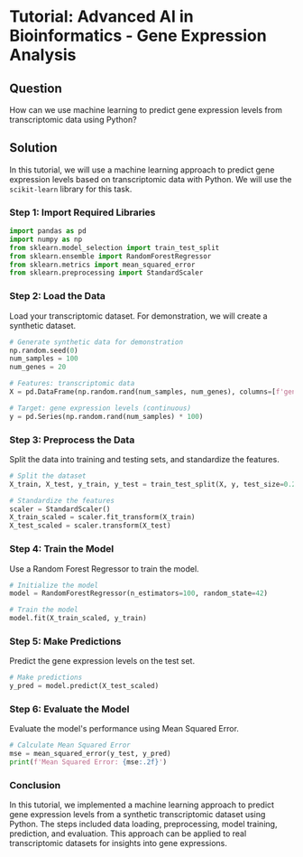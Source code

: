 # Tutorial: Advanced AI in Bioinformatics - Gene Expression Analysis

## Question
How can we use machine learning to predict gene expression levels from transcriptomic data using Python?

## Solution

In this tutorial, we will use a machine learning approach to predict gene expression levels based on transcriptomic data with Python. We will use the `scikit-learn` library for this task.

### Step 1: Import Required Libraries

```python
import pandas as pd
import numpy as np
from sklearn.model_selection import train_test_split
from sklearn.ensemble import RandomForestRegressor
from sklearn.metrics import mean_squared_error
from sklearn.preprocessing import StandardScaler
```

### Step 2: Load the Data

Load your transcriptomic dataset. For demonstration, we will create a synthetic dataset.

```python
# Generate synthetic data for demonstration
np.random.seed(0)
num_samples = 100
num_genes = 20

# Features: transcriptomic data
X = pd.DataFrame(np.random.rand(num_samples, num_genes), columns=[f'gene_{i}' for i in range(num_genes)])

# Target: gene expression levels (continuous)
y = pd.Series(np.random.rand(num_samples) * 100)
```

### Step 3: Preprocess the Data

Split the data into training and testing sets, and standardize the features.

```python
# Split the dataset
X_train, X_test, y_train, y_test = train_test_split(X, y, test_size=0.2, random_state=42)

# Standardize the features
scaler = StandardScaler()
X_train_scaled = scaler.fit_transform(X_train)
X_test_scaled = scaler.transform(X_test)
```

### Step 4: Train the Model

Use a Random Forest Regressor to train the model.

```python
# Initialize the model
model = RandomForestRegressor(n_estimators=100, random_state=42)

# Train the model
model.fit(X_train_scaled, y_train)
```

### Step 5: Make Predictions

Predict the gene expression levels on the test set.

```python
# Make predictions
y_pred = model.predict(X_test_scaled)
```

### Step 6: Evaluate the Model

Evaluate the model's performance using Mean Squared Error.

```python
# Calculate Mean Squared Error
mse = mean_squared_error(y_test, y_pred)
print(f'Mean Squared Error: {mse:.2f}')
```

### Conclusion

In this tutorial, we implemented a machine learning approach to predict gene expression levels from a synthetic transcriptomic dataset using Python. The steps included data loading, preprocessing, model training, prediction, and evaluation. This approach can be applied to real transcriptomic datasets for insights into gene expressions.